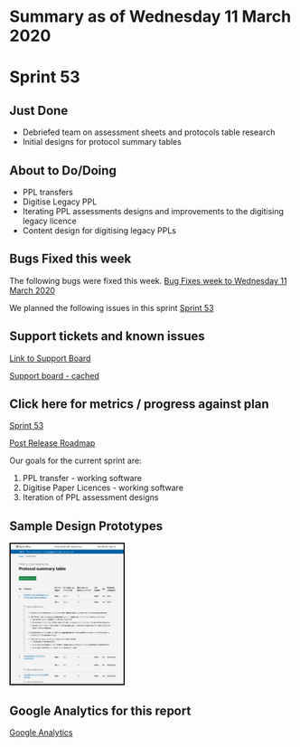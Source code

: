 # Summary as of Wednesday 11 March 2020 

# Sprint 53

## Just Done
* Debriefed team on assessment sheets and protocols table research
* Initial designs for protocol summary tables

## About to Do/Doing
* PPL transfers 
* Digitise Legacy PPL
* Iterating PPL assessments designs and improvements to the digitising legacy licence 
* Content design for digitising legacy PPLs

## Bugs Fixed this week
The following bugs were fixed this week.
[Bug Fixes week to Wednesday 11 March 2020](graphs/bugs11032020.png)

We planned the following issues in this sprint 
[Sprint 53](graphs/sprint11032020.png)

## Support tickets and known issues
[Link to Support Board](https://collaboration.homeoffice.gov.uk/jira/secure/RapidBoard.jspa?rapidView=1717&selectedIssue=ASSB-253)

[Support board - cached](graphs/supportBoard11032020.png)

## Click here for metrics / progress against plan
[Sprint 53](graphs/progress11032020.png)

[Post Release Roadmap](graphs/roadmap11032020.png)

Our goals for the current sprint are:
1. PPL transfer - working software 
2. Digitise Paper Licences - working software 
3. Iteration of PPL assessment designs

## Sample Design Prototypes
<a href="graphs/proto1_11032020.png"><img src="graphs/proto1_11032020.png" alt="HTML5 Icon" width="200" style="border:2px solid black"></a>
<br>

## Google Analytics for this report
[Google Analytics](graphs/GA11032020.png)


